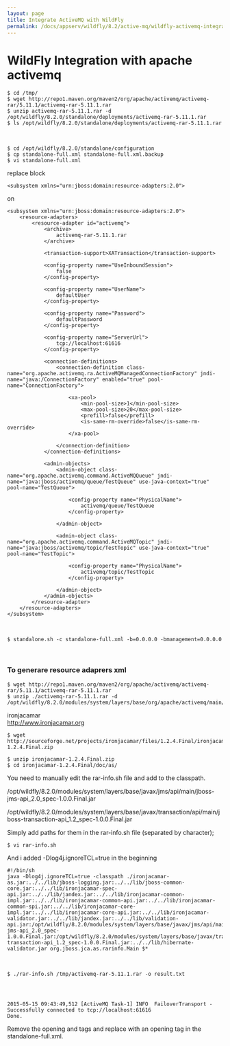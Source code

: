 ```yaml
---
layout: page
title: Integrate ActiveMQ with WildFly
permalink: /docs/appserv/wildfly/8.2/active-mq/wildfly-activemq-integration-as-application/
---
```



# WildFly Integration with apache activemq


    $ cd /tmp/
    $ wget http://repo1.maven.org/maven2/org/apache/activemq/activemq-rar/5.11.1/activemq-rar-5.11.1.rar
    $ unzip activemq-rar-5.11.1.rar -d /opt/wildfly/8.2.0/standalone/deployments/activemq-rar-5.11.1.rar
    $ ls /opt/wildfly/8.2.0/standalone/deployments/activemq-rar-5.11.1.rar


<br/>

    $ cd /opt/wildfly/8.2.0/standalone/configuration
    $ cp standalone-full.xml standalone-full.xml.backup
    $ vi standalone-full.xml

replace block

    <subsystem xmlns="urn:jboss:domain:resource-adapters:2.0">

on

    <subsystem xmlns="urn:jboss:domain:resource-adapters:2.0">
        <resource-adapters>
            <resource-adapter id="activemq">
                <archive>
                    activemq-rar-5.11.1.rar
                </archive>

                <transaction-support>XATransaction</transaction-support>

                <config-property name="UseInboundSession">
                    false
                </config-property>

                <config-property name="UserName">
                    defaultUser
                </config-property>

                <config-property name="Password">
                    defaultPassword
                </config-property>

                <config-property name="ServerUrl">
                    tcp://localhost:61616
                </config-property>

                <connection-definitions>
                    <connection-definition class-name="org.apache.activemq.ra.ActiveMQManagedConnectionFactory" jndi-name="java:/ConnectionFactory" enabled="true" pool-name="ConnectionFactory">

                        <xa-pool>
                            <min-pool-size>1</min-pool-size>
                            <max-pool-size>20</max-pool-size>
                            <prefill>false</prefill>
                            <is-same-rm-override>false</is-same-rm-override>
                        </xa-pool>

                    </connection-definition>
                </connection-definitions>

                <admin-objects>
                    <admin-object class-name="org.apache.activemq.command.ActiveMQQueue" jndi-name="java:jboss/activemq/queue/TestQueue" use-java-context="true" pool-name="TestQueue">

                        <config-property name="PhysicalName">
                            activemq/queue/TestQueue
                        </config-property>

                    </admin-object>

                    <admin-object class-name="org.apache.activemq.command.ActiveMQTopic" jndi-name="java:jboss/activemq/topic/TestTopic" use-java-context="true" pool-name="TestTopic">

                        <config-property name="PhysicalName">
                            activemq/topic/TestTopic
                        </config-property>

                    </admin-object>
                </admin-objects>
            </resource-adapter>
        </resource-adapters>
    </subsystem>


<br/>

    $ standalone.sh -c standalone-full.xml -b=0.0.0.0 -bmanagement=0.0.0.0


<br/>

### To generare resource adaprers xml


    $ wget http://repo1.maven.org/maven2/org/apache/activemq/activemq-rar/5.11.1/activemq-rar-5.11.1.rar
    $ unzip ./activemq-rar-5.11.1.rar -d /opt/wildfly/8.2.0/modules/system/layers/base/org/apache/activemq/main/



ironjacamar  
http://www.ironjacamar.org

    $ wget http://sourceforge.net/projects/ironjacamar/files/1.2.4.Final/ironjacamar-1.2.4.Final.zip

    $ unzip ironjacamar-1.2.4.Final.zip
    $ cd ironjacamar-1.2.4.Final/doc/as/



You need to manually edit the rar-info.sh file and add to the classpath.

/opt/wildfly/8.2.0/modules/system/layers/base/javax/jms/api/main/jboss-jms-api_2.0_spec-1.0.0.Final.jar

/opt/wildfly/8.2.0/modules/system/layers/base/javax/transaction/api/main/jboss-transaction-api_1.2_spec-1.0.0.Final.jar

Simply add paths for them in the rar-info.sh file (separated by character);


    $ vi rar-info.sh

And i added -Dlog4j.ignoreTCL=true in the beginning

    #!/bin/sh
    java -Dlog4j.ignoreTCL=true -classpath ./ironjacamar-as.jar:../../lib/jboss-logging.jar:../../lib/jboss-common-core.jar:../../lib/ironjacamar-spec-api.jar:../../lib/jandex.jar:../../lib/ironjacamar-common-impl.jar:../../lib/ironjacamar-common-api.jar:../../lib/ironjacamar-common-spi.jar:../../lib/ironjacamar-core-impl.jar:../../lib/ironjacamar-core-api.jar:../../lib/ironjacamar-validator.jar:../../lib/jandex.jar:../../lib/validation-api.jar:/opt/wildfly/8.2.0/modules/system/layers/base/javax/jms/api/main/jboss-jms-api_2.0_spec-1.0.0.Final.jar:/opt/wildfly/8.2.0/modules/system/layers/base/javax/transaction/api/main/jboss-transaction-api_1.2_spec-1.0.0.Final.jar:../../lib/hibernate-validator.jar org.jboss.jca.as.rarinfo.Main $*


<br/>

    $ ./rar-info.sh /tmp/activemq-rar-5.11.1.rar -o result.txt




    2015-05-15 09:43:49,512 [ActiveMQ Task-1] INFO  FailoverTransport - Successfully connected to tcp://localhost:61616
    Done.


Remove the opening <resource-adapters> and <resource-adapter> tags and replace with an <ironjacamar> opening tag in the standalone-full.xml.
